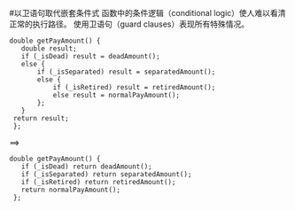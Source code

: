 #以卫语句取代嵌套条件式
函数中的条件逻辑（conditional logic）使人难以看清正常的执行路径。
使用卫语句（guard clauses）表现所有特殊情况。
```angular2html
double getPayAmount() {
   double result;
   if (_isDead) result = deadAmount();
   else {
       if (_isSeparated) result = separatedAmount();
       else {
           if (_isRetired) result = retiredAmount();
           else result = normalPayAmount();
       };
   }
 return result;
 };
```
==>
```angular2html
double getPayAmount() {
   if (_isDead) return deadAmount();
   if (_isSeparated) return separatedAmount();
   if (_isRetired) return retiredAmount();
   return normalPayAmount();
 };
```